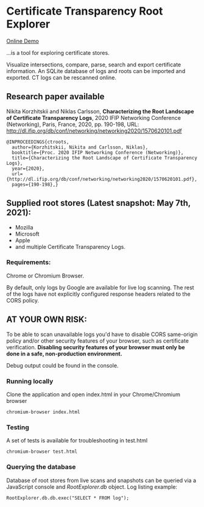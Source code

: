 # Certificate Transparency Root Explorer
[Online Demo](https://nikita-kun.github.io/certificate-transparency-root-explorer/)

...is a tool for exploring certificate stores.

Visualize intersections, compare, parse, search and export certificate information.
An SQLite database of logs and roots can be imported and exported.
CT logs can be rescanned online.

## Research paper available
Nikita Korzhitskii and Niklas Carlsson, **Characterizing the Root Landscape of Certificate Transparency Logs**, 2020 IFIP Networking Conference (Networking), Paris, France, 2020, pp. 190-198, URL: http://dl.ifip.org/db/conf/networking/networking2020/1570620101.pdf
```
@INPROCEEDINGS{ctroots,
  author={Korzhitskii, Nikita and Carlsson, Niklas},
  booktitle={Proc. 2020 IFIP Networking Conference (Networking)}, 
  title={Characterizing the Root Landscape of Certificate Transparency Logs}, 
  year={2020},
  url={http://dl.ifip.org/db/conf/networking/networking2020/1570620101.pdf},
  pages={190-198},}
```

## Supplied root stores (Latest snapshot: May 7th, 2021):
- Mozilla
- Microsoft
- Apple
- and multiple Certificate Transparency Logs.

### Requirements:
Chrome or Chromium Browser.

By default, only logs by Google are available for live log scanning. The rest of the logs have not explicitly configured response headers related to the CORS policy.

## AT YOUR OWN RISK:
To be able to scan unavailable logs you'd have to disable CORS same-origin policy and/or other security features of your browser, such as certificate verification. **Disabling security features of your browser must only be done in a safe, non-production environment.**

Debug output could be found in the console.

### Running locally
Clone the application and open index.html in your Chrome/Chromium browser
```
chromium-browser index.html
```

### Testing
A set of tests is available for troubleshooting in test.html
```
chromium-browser test.html
```
### Querying the database
Database of root stores from live scans and snapshots can be queried via a JavaScript console and _RootExplorer.db_ object.
Log listing example:
```
RootExplorer.db.db.exec("SELECT * FROM log");
```
